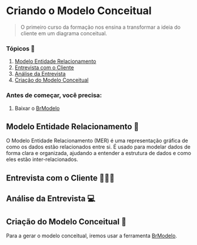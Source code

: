 # Criando o Modelo Conceitual

> O primeiro curso da formação nos ensina a transformar a ideia do cliente em um diagrama conceitual. 

### Tópicos 📝

1. [Modelo Entidade Relacionamento](https://github.com/beatrizbarbedo/data-modeling-alura/tree/main/modelo-conceitual#modelo-entidade-relacionamento-)
2. [Entrevista com o Cliente](https://github.com/beatrizbarbedo/data-modeling-alura/tree/main/modelo-conceitual#entrevista-com-o-cliente-)
3. [Análise da Entrevista](https://github.com/beatrizbarbedo/data-modeling-alura/tree/main/modelo-conceitual#an%C3%A1lise-da-entrevista-)
4. [Criação do Modelo Conceitual](https://github.com/beatrizbarbedo/data-modeling-alura/tree/main/modelo-conceitual#cria%C3%A7%C3%A3o-do-modelo-conceitual-)

### Antes de começar, você precisa:

1. Baixar o [BrModelo](https://sourceforge.net/projects/brmodelo/)

## Modelo Entidade Relacionamento 🎲
O Modelo Entidade Relacionamento (MER) é uma representação gráfica de como os dados estão relacionados entre si. É usado para modelar dados de forma clara e organizada, ajudando a entender a estrutura de dados e como eles estão inter-relacionados.

## Entrevista com o Cliente 👩🏻‍💼



## Análise da Entrevista 💻



## Criação do Modelo Conceitual 🔨

Para a gerar o modelo conceitual, iremos usar a ferramenta [BrModelo](https://sourceforge.net/projects/brmodelo/).  


